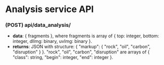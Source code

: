 # Analysis service API

### (POST) api/data_analysis/
- **data**: { fragments }, where fragments is array of { top: integer, bottom: integer, dlImg: binary, uvImg: binary }.
- **returns**: JSON with structure: { "markup": { "rock", "oil", "carbon", "disruption" } }. "rock", "oil", "carbon",
"disruption" are arrays of { "class": string, "begin": integer, "end": integer }.

